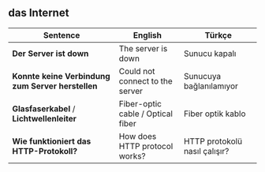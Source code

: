 ## das Internet

Sentence | English | Türkçe
--- | --- | ---
**Der Server ist down** | The server is down | Sunucu kapalı
**Konnte keine Verbindung zum Server herstellen** | Could not connect to the server | Sunucuya bağlanılamıyor
**Glasfaserkabel** / **Lichtwellenleiter** | Fiber-optic cable / Optical fiber | Fiber optik kablo
**Wie funktioniert das HTTP-Protokoll?** | How does HTTP protocol works? | HTTP protokolü nasıl çalışır?
